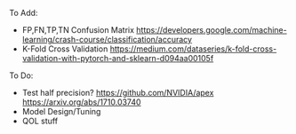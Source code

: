 To Add:

* FP,FN,TP,TN Confusion Matrix
https://developers.google.com/machine-learning/crash-course/classification/accuracy
* K-Fold Cross Validation
https://medium.com/dataseries/k-fold-cross-validation-with-pytorch-and-sklearn-d094aa00105f

To Do:

* Test half precision?
https://github.com/NVIDIA/apex
https://arxiv.org/abs/1710.03740
* Model Design/Tuning
* QOL stuff
